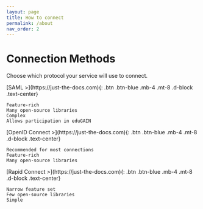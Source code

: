 ```yaml
---
layout: page
title: How to connect
permalink: /about
nav_order: 2
---
```

# Connection Methods

Choose which protocol your service will use to connect.

<span class="fs-5">
[SAML >](https://just-the-docs.com){: .btn .btn-blue .mb-4 .mt-8 .d-block .text-center}
</span>

    Feature-rich
    Many open-source libraries
    Complex
    Allows participation in eduGAIN


<span class="fs-5">
[OpenID Connect >](https://just-the-docs.com){: .btn .btn-blue .mb-4 .mt-8 .d-block .text-center}
</span>

    Recommended for most connections
    Feature-rich
    Many open-source libraries


<span class="fs-5">
[Rapid Connect >](https://just-the-docs.com){: .btn .btn-blue .mb-4 .mt-8 .d-block .text-center}
</span>

    Narrow feature set
    Few open-source libraries
    Simple

